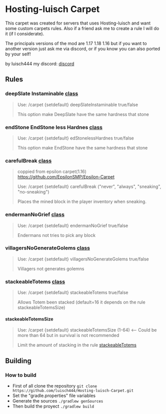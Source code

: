 # Hosting-luisch Carpet

This carpet was created for servers that uses Hosting-luisch and want some custom carpets rules. Also if a friend ask me to create a rule I will do it (if I considerate).

The principals versions of the mod are 1.17 1.18 1.16 but if you want to another version just ask me via discord, or if you know you can also ported by your self!

by luisch444 my discord: [discord](https://discord.gg/gGtqFXVh5q)

## Rules

### deepSlate Instaminable [class](/src/main/java/xyz/luisch444/carpet/mixin/AbstractBlockStateMixin.java)

> Use: /carpet {setdefault} deepSlateInstaminable true/false
>
> This option make DeepSlate have the same hardness that stone

### endStone EndStone less Hardnes [class](/src/main/java/xyz/luisch444/carpet/mixin/AbstractBlockStateMixin.java)

> Use: /carpet {setdefault} edStonelessHardnes true/false
>
> This option make EndStone have the same hardness that stone

### carefulBreak [class](/src/main/java/xyz/luisch444/carpet/mixin/BlockMixin.java)

> coppied from epsilon carpet(1.16) https://github.com/EpsilonSMP/Epsilon-Carpet
>
> Use: /carpet {setdefault} carefulBreak ("never", "always", "sneaking", "no-sneaking")
>
> Places the mined block in the player inventory when sneaking.

### endermanNoGrief [class](/src/main/java/xyz/luisch444/carpet/mixin/EndermanEntityMixin.java)

>
> Use: /carpet {setdefault} endermanNoGrief true/false
>
> Endermans not tries to pick any block

### villagersNoGenerateGolems [class](/src/main/java/xyz/luisch444/carpet/mixin/VillagerEntityMixin.java)

>
> Use: /carpet {setdefault} villagersNoGenerateGolems true/false
>
> Villagers not generates golemns

### stackeableTotems [class](/src/main/java/xyz/luisch444/carpet/mixin/ItemStackMixin.java)

>
> Use: /carpet {setdefault} stackeableTotems true/false
>
> Allows Totem been stacked (default=16 it depends on the rule stackeableTotemsSize)
#### stackeableTotemsSize
>
> Use: /carpet {setdefault} stackeableTotemsSize (1-64) <-- Could be more than 64 but in survival is not recommended
>
> Limit the amount of stacking in the rule [stackeableTotems](/README.md#stackeabletotems-class)


## Building

### How to build

* First of all clone the repository `git clone https://github.com/luisch444/Hosting-luisch-Carpet.git`
* Set the "gradle.properties" file variables
* Generate the sources `./gradlew genSources`
* Then build the proyect `./gradlew build`

